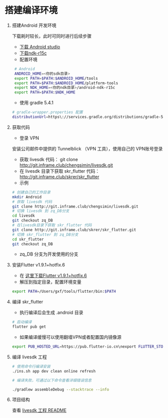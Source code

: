 # 搭建编译环境

1. 搭建Android 开发环境
   
   下载耗时较长，此时可同时进行后续步骤
   * [下载 Android studio](https://developer.android.google.cn/studio/)
   * [下载ndk-r15c](https://developer.android.google.cn/ndk/downloads/older_releases)
   * 配置环境
   ```sh
    # Android
    ANDROID_HOME=<你的sdk目录>
    export PATH=$PATH:$ANDROID_HOME/tools
    export PATH=$PATH:$ANDROID_HOME/platform-tools
    export NDK_HOME=<你的ndk目录>/android-ndk-r15c
    export PATH=$PATH:$NDK_HOME
   ```
   * 使用 gradle 5.4.1
    ```sh
    # gradle-wrapper.properties 配置
    distributionUrl=https\://services.gradle.org/distributions/gradle-5.4.1-all.zip
    ```
2. 获取代码
   * 登录 VPN
  
    安装公司邮件中提供的 Tunnelblick （VPN 工具），使用自己的 VPN账号登录
   * 获取 livesdk 代码： git clone http://git.inframe.club/chengsimin/livesdk.git
   * 在 livesdk 目录下获取 skr_flutter 代码： http://git.inframe.club/skrer/skr_flutter
   * 示例
    ```sh
    # 创建自己的工作目录
    mkdir Android
    # 获取 livesdk 代码 
    git clone http://git.inframe.club/chengsimin/livesdk.git
    # 切换 livesdk 到 zq_DB分支
    cd livesdk 
    git checkout zq_DB
    # 在livesdk目录下获取 skr_flutter 代码 
    git clone http://git.inframe.club/skrer/skr_flutter.git
    # 切换 skr_flutter 到 zq_DB分支 
    cd skr_flutter
    git checkout zq_DB
    ```
    * zq_DB 分支为开发使用的分支
3. 安装Flutter v1.9.1+hotfix.6
   * 在 [这里下载Flutter v1.9.1+hotfix.6](https://flutter.dev/docs/development/tools/sdk/releases?tab=macos#macos)
   * 解压到指定目录，配置环境变量
    ```sh
    export PATH=/Users/gxf/tools/flutter/bin:$PATH
    ```
4. 编译 skr_flutter 
   * 执行编译后会生成 .android 目录
   ```sh
   # 启动编译
   flutter pub get
   ```
   * 如果编译缓慢可以使用翻墙VPN或者配置国内镜像源
   ```sh
   export PUB_HOSTED_URL=https://pub.flutter-io.cn\nexport FLUTTER_STORAGE_BASE_URL=https://storage.flutter-io.cn
   ```

5. 编译 livesdk 工程
   ```sh
   # 使用命令行编译安装
   ./ins.sh app dev clean online refresh

   # 编译失败，可通过以下命令查看详细错误信息

   ./gradlew assembleDebug --stacktrace --info
   
   ```

6. 项目结构

    查看 [livesdk 工程 README](./readme.md)
